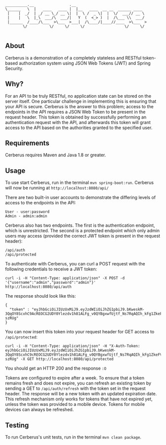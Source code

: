```
__________.__                .__                                
\______   \  |   ____   ____ |  |__   ____  __ __  ______ ____  
 |    |  _/  | _/ __ \_/ __ \|  |  \ /  _ \|  |  \/  ___// __ \ 
 |    |   \  |_\  ___/\  ___/|   Y  (  <_> )  |  /\___ \\  ___/ 
 |______  /____/\___  >\___  >___|  /\____/|____//____  >\___  >
        \/          \/     \/     \/                  \/     \/ 
        
```

## About
Cerberus is a demonstration of a completely stateless and RESTful token-based authorization system using JSON Web Tokens (JWT) and Spring Security.

## Why?
For an API to be truly RESTful, no application state can be stored on the server itself. One particular challenge in implementing this is ensuring that your API is secure. Cerberus is the answer to this problem; access to the endpoints in the API requires a JSON Web Token to be present in the request header. This token is obtained by successfully performing an authentication request with the API, and afterwards this token will grant access to the API based on the authorities granted to the specified user.

## Requirements
Cerberus requires Maven and Java 1.8 or greater.

## Usage
To use start Cerberus, run in the terminal `mvn spring-boot:run`. Cerberus will now be running at `http://localhost:8080/api/`

There are two built-in user accounts to demonstrate the differing levels of access to the endpoints in the API:
```
User - user:password
Admin - admin:admin
```

Cerberus also has two endpoints. The first is the authentication endpoint, which is unrestricted. The second is a protected endpoint which only admin users may access (provided the correct JWT token is present in the request header):
```
/api/auth
/api/protected
```

To authenticate with Cerberus, you can curl a POST request with the following credentials to receive a JWT token:
```
curl -i -H "Content-Type: application/json" -X POST -d '{"username":"admin","password":"admin"}' http://localhost:8080/api/auth
```

The response should look like this:
```
{
  "token" : "eyJhbGciOiJIUzUxMiJ9.eyJzdWIiOiJhZG1pbiJ9.bKweskM-3QqOY8ScxhC9AcREOCG2UDY0Ylezdv1h81ALFg_v0QYBgxwfUjtf_Ns7RqAQIh_kFg1ZkeFV-szRUg"
}
```

You can now insert this token into your request header for GET access to `/api/protected`:
```
curl -i -H "Content-Type: application/json" -H "X-Auth-Token: eyJhbGciOiJIUzUxMiJ9.eyJzdWIiOiJhZG1pbiJ9.bKweskM-3QqOY8ScxhC9cREOCG2UDY0Ylezdv1h81ALFg_v0QYBgxwfUjtf_Ns7RqAQIh_kFg1ZkeFV-szRUg" -X GET http://localhost:8080/api/protected
```

You should get an HTTP 200 and the response `:O`

Tokens are configured to expire after a week. To ensure that a token remains fresh and does not expire, you can refresh an existing token by sending a GET to `/api/auth/refresh` with the token set in the request header. The response will be a new token with an updated expiration date. This refresh mechanism only works for tokens that have not expired yet, unless the token was provided to a mobile device. Tokens for mobile devices can always be refreshed.

## Testing
To run Cerberus's unit tests, run in the terminal `mvn clean package`.
